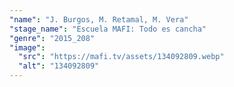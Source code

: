 ```yaml
---
"name": "J. Burgos, M. Retamal, M. Vera"
"stage_name": "Escuela MAFI: Todo es cancha"
"genre": "2015_208"
"image":
  "src": "https://mafi.tv/assets/134092809.webp"
  "alt": "134092809"
---
```

